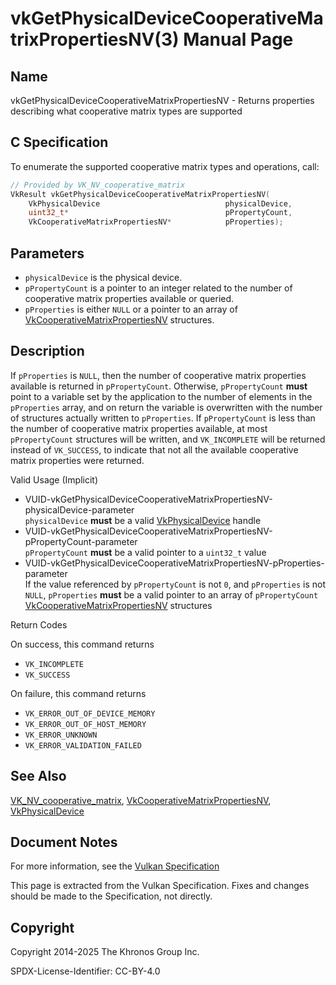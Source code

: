 # vkGetPhysicalDeviceCooperativeMatrixPropertiesNV(3) Manual Page

## Name

vkGetPhysicalDeviceCooperativeMatrixPropertiesNV - Returns properties describing what cooperative matrix types are supported



## [](#_c_specification)C Specification

To enumerate the supported cooperative matrix types and operations, call:

```c++
// Provided by VK_NV_cooperative_matrix
VkResult vkGetPhysicalDeviceCooperativeMatrixPropertiesNV(
    VkPhysicalDevice                            physicalDevice,
    uint32_t*                                   pPropertyCount,
    VkCooperativeMatrixPropertiesNV*            pProperties);
```

## [](#_parameters)Parameters

- `physicalDevice` is the physical device.
- `pPropertyCount` is a pointer to an integer related to the number of cooperative matrix properties available or queried.
- `pProperties` is either `NULL` or a pointer to an array of [VkCooperativeMatrixPropertiesNV](https://registry.khronos.org/vulkan/specs/latest/man/html/VkCooperativeMatrixPropertiesNV.html) structures.

## [](#_description)Description

If `pProperties` is `NULL`, then the number of cooperative matrix properties available is returned in `pPropertyCount`. Otherwise, `pPropertyCount` **must** point to a variable set by the application to the number of elements in the `pProperties` array, and on return the variable is overwritten with the number of structures actually written to `pProperties`. If `pPropertyCount` is less than the number of cooperative matrix properties available, at most `pPropertyCount` structures will be written, and `VK_INCOMPLETE` will be returned instead of `VK_SUCCESS`, to indicate that not all the available cooperative matrix properties were returned.

Valid Usage (Implicit)

- [](#VUID-vkGetPhysicalDeviceCooperativeMatrixPropertiesNV-physicalDevice-parameter)VUID-vkGetPhysicalDeviceCooperativeMatrixPropertiesNV-physicalDevice-parameter  
  `physicalDevice` **must** be a valid [VkPhysicalDevice](https://registry.khronos.org/vulkan/specs/latest/man/html/VkPhysicalDevice.html) handle
- [](#VUID-vkGetPhysicalDeviceCooperativeMatrixPropertiesNV-pPropertyCount-parameter)VUID-vkGetPhysicalDeviceCooperativeMatrixPropertiesNV-pPropertyCount-parameter  
  `pPropertyCount` **must** be a valid pointer to a `uint32_t` value
- [](#VUID-vkGetPhysicalDeviceCooperativeMatrixPropertiesNV-pProperties-parameter)VUID-vkGetPhysicalDeviceCooperativeMatrixPropertiesNV-pProperties-parameter  
  If the value referenced by `pPropertyCount` is not `0`, and `pProperties` is not `NULL`, `pProperties` **must** be a valid pointer to an array of `pPropertyCount` [VkCooperativeMatrixPropertiesNV](https://registry.khronos.org/vulkan/specs/latest/man/html/VkCooperativeMatrixPropertiesNV.html) structures

Return Codes

On success, this command returns

- `VK_INCOMPLETE`
- `VK_SUCCESS`

On failure, this command returns

- `VK_ERROR_OUT_OF_DEVICE_MEMORY`
- `VK_ERROR_OUT_OF_HOST_MEMORY`
- `VK_ERROR_UNKNOWN`
- `VK_ERROR_VALIDATION_FAILED`

## [](#_see_also)See Also

[VK\_NV\_cooperative\_matrix](https://registry.khronos.org/vulkan/specs/latest/man/html/VK_NV_cooperative_matrix.html), [VkCooperativeMatrixPropertiesNV](https://registry.khronos.org/vulkan/specs/latest/man/html/VkCooperativeMatrixPropertiesNV.html), [VkPhysicalDevice](https://registry.khronos.org/vulkan/specs/latest/man/html/VkPhysicalDevice.html)

## [](#_document_notes)Document Notes

For more information, see the [Vulkan Specification](https://registry.khronos.org/vulkan/specs/latest/html/vkspec.html#vkGetPhysicalDeviceCooperativeMatrixPropertiesNV)

This page is extracted from the Vulkan Specification. Fixes and changes should be made to the Specification, not directly.

## [](#_copyright)Copyright

Copyright 2014-2025 The Khronos Group Inc.

SPDX-License-Identifier: CC-BY-4.0